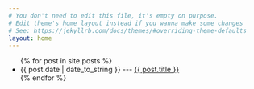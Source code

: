 ```yaml
---
# You don't need to edit this file, it's empty on purpose.
# Edit theme's home layout instead if you wanna make some changes
# See: https://jekyllrb.com/docs/themes/#overriding-theme-defaults
layout: home
---
```

<!--
<script type='text/javascript'>
  window.onload = evt => {
    var colors = {
      rails: '#F2B400',
      github: '#9966CC'
    }
    console.log(colors['rails'])
    var items = ['#F2B400', '#9966CC', '#A4C639', '#89CFF0', '#B0BF1A', '#C9FFE5']
    document.querySelectorAll('.img-thumb').forEach(function(element) {
      var item = items[Math.floor(Math.random()*items.length)];
      element.style.background = item
    });
  };
</script> -->

<div class="top-post">
  <ul>
    {% for post in site.posts %}
      <li>
        <span class="entry-date"><time datetime="{{ post.date | date_to_xmlschema }}" itemprop="datePublished">{{ post.date | date_to_string }} --- </time></span>
        <a class='post-title' href="{{ post.url }}">{{ post.title }}</a>
      </li>
    {% endfor %}
  </ul>
</div>